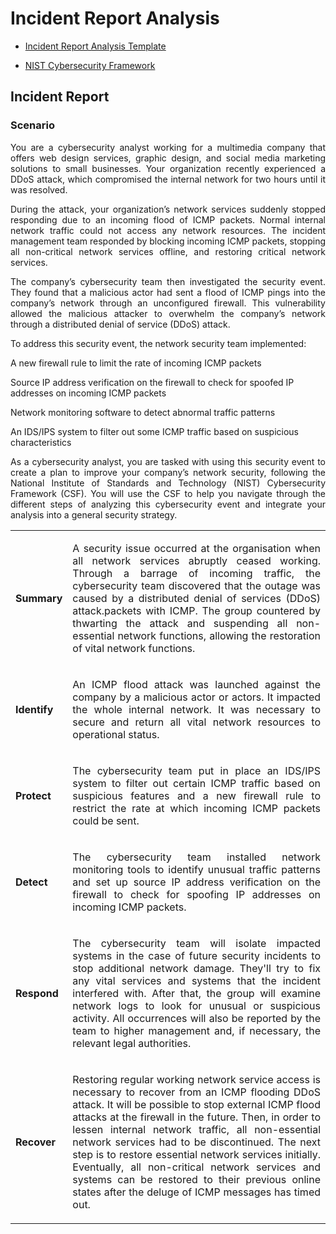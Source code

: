 # Incident Report Analysis  

- [Incident Report Analysis Template](https://docs.google.com/document/d/1EnieOKYJyKGsVff5Gg-3-dVwrHrZ2m8Hig6tVpfKqyg/template/preview?resourcekey=0-eb5t-d69zTPLEGthIpVlXw)

- [NIST Cybersecurity Framework ](https://docs.google.com/document/d/15yCDbDCOAcJw-LTz2DeCA7UeLRfvsf176T6MA6ku6ok/template/preview)  

## Incident Report
  ### Scenario 


<p align="justify"> You are a cybersecurity analyst working for a multimedia company that offers web design services, graphic design, and social media marketing solutions to small businesses. Your organization recently experienced a DDoS attack, which compromised the internal network for two hours until it was resolved.

<p align="justify"> During the attack, your organization’s network services suddenly stopped responding due to an incoming flood of ICMP packets. Normal internal network traffic could not access any network resources. The incident management team responded by blocking incoming ICMP packets, stopping all non-critical network services offline, and restoring critical network services. 

<p align="justify"> The company’s cybersecurity team then investigated the security event. They found that a malicious actor had sent a flood of ICMP pings into the company’s network through an unconfigured firewall. This vulnerability allowed the malicious attacker to overwhelm the company’s network through a distributed denial of service (DDoS) attack. 

To address this security event, the network security team implemented: 

A new firewall rule to limit the rate of incoming ICMP packets

Source IP address verification on the firewall to check for spoofed IP addresses on incoming ICMP packets

Network monitoring software to detect abnormal traffic patterns

An IDS/IPS system to filter out some ICMP traffic based on suspicious characteristics

<p align="justify"> As a cybersecurity analyst, you are tasked with using this security event to create a plan to improve your company’s network security, following the National Institute of Standards and Technology (NIST) Cybersecurity Framework (CSF). You will use the CSF to help you navigate through the different steps of analyzing this cybersecurity event and integrate your analysis into a general security strategy. 

|         |            |
| ------------- |:-------------:|
| **Summary**      |<p align="justify"> A security issue occurred at the organisation when all network services abruptly ceased working. Through a barrage of incoming traffic, the cybersecurity team discovered that the outage was caused by a distributed denial of services (DDoS) attack.packets with ICMP. The group countered by thwarting the attack and suspending all non-essential network functions, allowing the restoration of vital network functions.</p>|
| **Identify**      |<p align="justify"> An ICMP flood attack was launched against the company by a malicious actor or actors. It impacted the whole internal network. It was necessary to secure and return all vital network resources to operational status.</p>      |
| **Protect** |<p align="justify"> The cybersecurity team put in place an IDS/IPS system to filter out certain ICMP traffic based on suspicious features and a new firewall rule to restrict the rate at which incoming ICMP packets could be sent. </p>     |
| **Detect** |<p align="justify"> The cybersecurity team installed network monitoring tools to identify unusual traffic patterns and set up source IP address verification on the firewall to check for spoofing IP addresses on incoming ICMP packets.</p>      |
| **Respond** |<p align="justify"> The cybersecurity team will isolate impacted systems in the case of future security incidents to stop additional network damage. They'll try to fix any vital services and systems that the incident interfered with. After that, the group will examine network logs to look for unusual or suspicious activity. All occurrences will also be reported by the team to higher management and, if necessary, the relevant legal authorities.</p>      |
| **Recover** |<p align="justify"> Restoring regular working network service access is necessary to recover from an ICMP flooding DDoS attack. It will be possible to stop external ICMP flood attacks at the firewall in the future. Then, in order to lessen internal network traffic, all non-essential network services had to be discontinued. The next step is to restore essential network services initially. Eventually, all non-critical network services and systems can be restored to their previous online states after the deluge of ICMP messages has timed out.</p>      |
